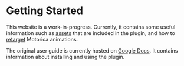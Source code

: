 # Getting Started

This website is a work-in-progress. Currently, it contains some useful information such as [assets](../included-assets) that are included in the plugin, and how to [retarget](../retargeting) Motorica animations.

The original user guide is currently hosted on [Google Docs](https://docs.google.com/document/d/e/2PACX-1vSEqmBBs6cngvLE4BB4AVtasH601Gsfe5rLUPssLbWOacWo-mXegOY53pn8IZxsUS6O7KsMPtELplIy/pub). It contains information about installing and using the plugin.